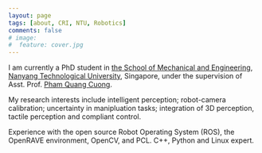 ```yaml
---
layout: page
tags: [about, CRI, NTU, Robotics]
comments: false
# image:
#  feature: cover.jpg
---
```


I am currently a PhD student in [the School of Mechanical and
Engineering](http://www.mae.ntu.edu.sg/Pages/Home.aspx), [Nanyang
Technological University](http://www.ntu.edu.sg/Pages/home.aspx),
Singapore, under the supervision of Asst. Prof. [Pham Quang Cuong](http://www.ntu.edu.sg/home/cuong/).

My research interests include intelligent perception; robot-camera
calibration; uncertainty in manipluation tasks; integration of 3D
perception, tactile perception and compliant control.

Experience with the open source Robot Operating System (ROS), the
OpenRAVE environment, OpenCV, and PCL. C++, Python and Linux expert.
